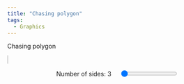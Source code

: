 ```yaml
---
title: "Chasing polygon"
tags:
  - Graphics
---
```


Chasing polygon

<style>
        canvas {
            background-color: white;
            border: 1px solid #ccc;
        }
        .controls {
            display: flex;
            align-items: center;
            justify-content: center;
            gap: 10px;
        }
        .controls label {
            margin-right: 10px;
        }
</style>
<canvas id="polygonCanvas" width="500" height="500"></canvas>
<div class="controls">
    <label for="ngonSlider">Number of sides: <span id="ngonValue">3</span></label>
    <input type="range" id="ngonSlider" min="3" max="21" value="3">
</div>

<script> 
        const canvas = document.getElementById('polygonCanvas');
        const ctx = canvas.getContext('2d');
        const ngonSlider = document.getElementById('ngonSlider');
        const ngonValue = document.getElementById('ngonValue');
        
        // Define the gradient color palette from blue to yellow
        const colorPalette = [
            '#0000FF', '#1A33FF', '#3366FF', '#4D99FF', '#66CCFF', '#80FFFF', '#99FFCC', '#B3FF99',
            '#CCFF66', '#E6FF33', '#FFFF00', '#FFCC00', '#FF9933', '#FF6600', '#FF3300', '#FFFF33'
        ];
        
        let colorIndex = 0; // Start with the first color
        
        // Function to draw a polygon and return its edges
        function drawPolygon(points, color) {
            let edges = [];
            ctx.strokeStyle = color;
            ctx.beginPath();
            for (let i = 0; i < points.length; i++) {
                const startPoint = points[i];
                const endPoint = points[(i + 1) % points.length]; // Connect the last point to the first
                ctx.moveTo(startPoint.x, startPoint.y);
                ctx.lineTo(endPoint.x, endPoint.y);
                edges.push([startPoint, endPoint]);
            }
            ctx.stroke();
            return edges;
        }
        
        // Function to calculate the next polygon's points
        function getNextPolygonPoints(previousEdges) {
            let newPoints = [];
        
            // For each edge, calculate a point 1/10th along the line
            for (let i = 0; i < previousEdges.length; i++) {
                const startPoint = previousEdges[i][0];
                const endPoint = previousEdges[i][1];
        
                // Calculate 1/10th point along the line
                const newPoint = {
                    x: startPoint.x + (endPoint.x - startPoint.x) * 0.1,
                    y: startPoint.y + (endPoint.y - startPoint.y) * 0.1
                };
                newPoints.push(newPoint);
            }
        
            return newPoints;
        }
        
        // Function to create the polygons iteratively with shifting colors
        function createPolygons(initialPoints, iterations) {
            let currentPoints = initialPoints;
            for (let i = 0; i < iterations; i++) {
                const color = colorPalette[(colorIndex + i) % colorPalette.length]; // Shift color by index
                const edges = drawPolygon(currentPoints, color);
                currentPoints = getNextPolygonPoints(edges); // Calculate the next polygon's points
            }
        }
        
        // Initial points for the first polygon
        const centerX = canvas.width / 2;
        const centerY = canvas.height / 2;
        const radius = 150;
        let ngon = 3;
        
        // Generate points for the initial polygon
        let initialPolygon = [];
        
        // Function to update and redraw the polygon
        function updatePolygon() {
            const sides = parseInt(ngonSlider.value, 10);
            ngonValue.textContent = sides;
            ngon = sides;
            initialPolygon = [];
        
        for (let i = 0; i < ngon; i++) {
            const angle = (2 * Math.PI / ngon) * i - Math.PI / 2; // Starting from the top
            initialPolygon.push({
                x: centerX + radius * Math.cos(angle),
                y: centerY + radius * Math.sin(angle)
            });
        }
        
        }
        
            //drawPolygon(sides, radius, centerX, centerY, color);
        
        
        // Function to animate the polygons
        function animatePolygons() {
            ctx.clearRect(0, 0, canvas.width, canvas.height); // Clear canvas before each frame
            createPolygons(initialPolygon, 40);
            colorIndex = (colorIndex + 1) % colorPalette.length; // Shift color index
            setTimeout(animatePolygons, 50); // Request next frame
        }
        
        // Update polygon when slider changes
        ngonSlider.addEventListener('input', updatePolygon);
        
        // Start the animation
        animatePolygons();
</script>
